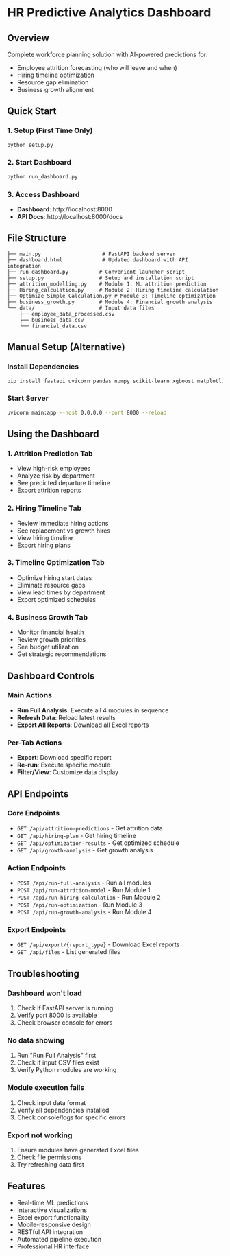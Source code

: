 # HR Predictive Analytics Dashboard

## Overview
Complete workforce planning solution with AI-powered predictions for:
- Employee attrition forecasting (who will leave and when)
- Hiring timeline optimization 
- Resource gap elimination
- Business growth alignment

## Quick Start

### 1. Setup (First Time Only)
```bash
python setup.py
```

### 2. Start Dashboard
```bash
python run_dashboard.py
```

### 3. Access Dashboard
- **Dashboard**: http://localhost:8000
- **API Docs**: http://localhost:8000/docs

## File Structure
```
├── main.py                    # FastAPI backend server
├── dashboard.html             # Updated dashboard with API integration
├── run_dashboard.py          # Convenient launcher script
├── setup.py                  # Setup and installation script
├── attrition_modelling.py    # Module 1: ML attrition prediction
├── Hiring_calculation.py     # Module 2: Hiring timeline calculation  
├── Optimize_Simple_Calculation.py # Module 3: Timeline optimization
├── business_growth.py        # Module 4: Financial growth analysis
└── data/                     # Input data files
    ├── employee_data_processed.csv
    ├── business_data.csv
    └── financial_data.csv
```

## Manual Setup (Alternative)

### Install Dependencies
```bash
pip install fastapi uvicorn pandas numpy scikit-learn xgboost matplotlib seaborn joblib openpyxl python-multipart
```

### Start Server
```bash
uvicorn main:app --host 0.0.0.0 --port 8000 --reload
```

## Using the Dashboard

### 1. Attrition Prediction Tab
- View high-risk employees
- Analyze risk by department
- See predicted departure timeline
- Export attrition reports

### 2. Hiring Timeline Tab  
- Review immediate hiring actions
- See replacement vs growth hires
- View hiring timeline
- Export hiring plans

### 3. Timeline Optimization Tab
- Optimize hiring start dates
- Eliminate resource gaps
- View lead times by department
- Export optimized schedules

### 4. Business Growth Tab
- Monitor financial health
- Review growth priorities
- See budget utilization
- Get strategic recommendations

## Dashboard Controls

### Main Actions
- **Run Full Analysis**: Execute all 4 modules in sequence
- **Refresh Data**: Reload latest results
- **Export All Reports**: Download all Excel reports

### Per-Tab Actions
- **Export**: Download specific report
- **Re-run**: Execute specific module
- **Filter/View**: Customize data display

## API Endpoints

### Core Endpoints
- `GET /api/attrition-predictions` - Get attrition data
- `GET /api/hiring-plan` - Get hiring timeline
- `GET /api/optimization-results` - Get optimized schedule
- `GET /api/growth-analysis` - Get growth analysis

### Action Endpoints  
- `POST /api/run-full-analysis` - Run all modules
- `POST /api/run-attrition-model` - Run Module 1
- `POST /api/run-hiring-calculation` - Run Module 2
- `POST /api/run-optimization` - Run Module 3
- `POST /api/run-growth-analysis` - Run Module 4

### Export Endpoints
- `GET /api/export/{report_type}` - Download Excel reports
- `GET /api/files` - List generated files

## Troubleshooting

### Dashboard won't load
1. Check if FastAPI server is running
2. Verify port 8000 is available
3. Check browser console for errors

### No data showing
1. Run "Run Full Analysis" first
2. Check if input CSV files exist
3. Verify Python modules are working

### Module execution fails
1. Check input data format
2. Verify all dependencies installed
3. Check console/logs for specific errors

### Export not working
1. Ensure modules have generated Excel files
2. Check file permissions
3. Try refreshing data first

## Features
- Real-time ML predictions
- Interactive visualizations  
- Excel export functionality
- Mobile-responsive design
- RESTful API integration
- Automated pipeline execution
- Professional HR interface
